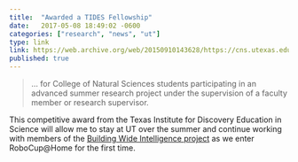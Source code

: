 ```yaml
---
title:  "Awarded a TIDES Fellowship"
date:   2017-05-08 18:49:02 -0600
categories: ["research", "news", "ut"]
type: link
link: https://web.archive.org/web/20150910143628/https://cns.utexas.edu/innovative-education/undergraduate-research/current-researchers/resources/67-students/research-experience/388-funding
published: true
---
```


> ... for College of Natural Sciences students participating in an advanced summer research project under the supervision of a faculty member or research supervisor.

This competitive award from the Texas Institute for Discovery Education in Science will allow me to stay at UT over the summer and continue working with members of the [Building Wide Intelligence project](https://www.cs.utexas.edu/~larg/bwi_web/) as we enter RoboCup@Home for the first time.